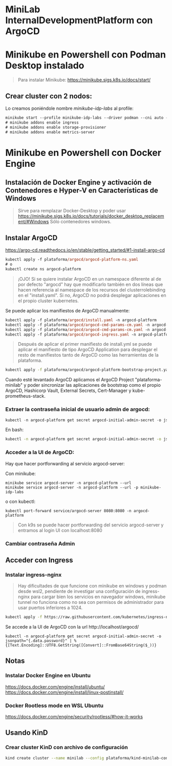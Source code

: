 # MiniLab InternalDevelopmentPlatform con ArgoCD

# Minikube en Powershell con Podman Desktop instalado
>Para instalar Minikube:
>https://minikube.sigs.k8s.io/docs/start/

## Crear cluster con 2 nodos:
Lo creamos poniéndole nombre *minikube-idp-labs* al profile:
```ps
minikube start --profile minikube-idp-labs --driver podman --cni auto --nodes 2 --cpus 2 --memory 6GB --image-repository auto --addons=[ingress, metrics-server, storage-provisioner] 
# minikube addons enable ingress
# minikube addons enable storage-provisioner
# minikube addons enable metrics-server
```

# Minikube en Powershell con Docker Engine
## Instalación de Docker Engine y activación de Contenedores e Hyper-V en Características de Windows
> Sirve para remplazar Docker-Desktop y poder usar 
https://minikube.sigs.k8s.io/docs/tutorials/docker_desktop_replacement/#Windows
> Sólo contenedores windows.

## Instalar ArgoCD

https://argo-cd.readthedocs.io/en/stable/getting_started/#1-install-argo-cd

```ps
kubectl apply -f plataforma/argocd/argocd-platform-ns.yaml
# o
kubectl create ns argocd-platform
```

> ¡OJO! Si se quiere instalar ArgoCD en un namespace diferente al de por defecto "argocd" hay que modificarlo también en dos líneas que hacen referencia al namespace de los recursos del clusterrolebinding en el "install.yaml". Si no, ArgoCD no podrá desplegar aplicaciones en el propio cluster kubernetes.

Se puede aplicar los manifiestos de ArgoCD manualmente:
```ps
kubectl apply -f plataforma/argocd/install.yaml -n argocd-platform
kubectl apply -f plataforma/argocd/argocd-cmd-params-cm.yaml -n argocd-platform
kubectl apply -f plataforma/argocd/argocd-cmd-params-cm.yaml -n argocd-platform
kubectl apply -f plataforma/argocd/argocd-ingress.yaml -n argocd-platform
```
>Después de aplicar el primer manifiesto de install.yml se puede aplicar el manifiesto de tipo ArgoCD Application para desplegar el resto de manifiestos tanto de ArgoCD como las herramientas de la plataforma.

```bash
kubectl apply -f plataforma/argocd/argocd-platform-bootstrap-project.yaml
```
Cuando esté levantado ArgoCD aplicamos el ArgoCD Project "plataforma-minilab" y poder sincronizar las aplicaciones de bootstrap como el propio ArgoCD, Hashicorp Vault, External Secrets, Cert-Manager y kube-prometheus-stack.

### Extraer la contraseña inicial de usuario admin de argocd:
```powershell
kubectl -n argocd-platform get secret argocd-initial-admin-secret -o jsonpath="{.data.password}" | %{[Text.Encoding]::UTF8.GetString([Convert]::FromBase64String($_))}
```
En bash:
```bash
kubectl -n argocd-platform get secret argocd-initial-admin-secret -o jsonpath="{.data.password}" | base64 -d
```

### Acceder a la UI de ArgoCD:

Hay que hacer portforwarding al servicio argocd-server:

Con minikube:
```
minikube service argocd-server -n argocd-platform --url
minikube service argocd-server -n argocd-platform --url -p minikube-idp-labs
```
o con kubectl:
```
kubectl port-forward service/argocd-server 8080:8080 -n argocd-platform
```

>Con k9s se puede hacer portforwarding del servicio argocd-server y entramos al login UI con localhost:8080

### Cambiar contraseña Admin




## Acceder con Ingress
### Instalar ingress-nginx
>Hay dificultades de que funcione con minikube en windows y podman desde wsl2, pendiente de investigar una configuración de ingress-nginx para cargar bien los servicios en navegador windows, minikube tunnel no funciona como no sea con permisos de administrador para usar puertos inferiores a 1024.

```bash
kubectl apply -f https://raw.githubusercontent.com/kubernetes/ingress-nginx/main/deploy/static/provider/kind/deploy.yaml
```

Se accede a la UI de ArgoCD con la url http://localhost/argocd/






```
kubectl -n argocd-platform get secret argocd-initial-admin-secret -o jsonpath="{.data.password}" | %{[Text.Encoding]::UTF8.GetString([Convert]::FromBase64String($_))}
```








## Notas
### Instalar Docker Engine en Ubuntu
https://docs.docker.com/engine/install/ubuntu/
https://docs.docker.com/engine/install/linux-postinstall/


### Docker Rootless mode en WSL Ubuntu
https://docs.docker.com/engine/security/rootless/#how-it-works


## Usando KinD
### Crear cluster KinD con archivo de configuración

```bash
kind create cluster --name minilab --config plataforma/kind-minilab-config.yaml
```

